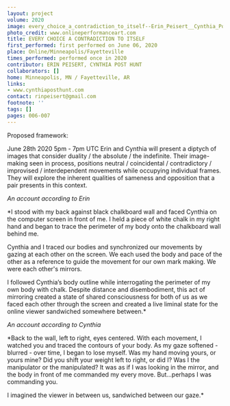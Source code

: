 ```yaml
---
layout: project
volume: 2020
image: every_choice_a_contradiction_to_itself--Erin_Peisert__Cynthia_Post_Hunt.jpg
photo_credit: www.onlineperformanceart.com
title: EVERY CHOICE A CONTRADICTION TO ITSELF
first_performed: first performed on June 06, 2020
place: Online/Minneapolis/Fayetteville
times_performed: performed once in 2020
contributor: ERIN PEISERT, CYNTHIA POST HUNT
collaborators: []
home: Minneapolis, MN / Fayetteville, AR
links:
- www.cynthiaposthunt.com
contact: rinpeisert@gmail.com
footnote: ''
tags: []
pages: 006-007
---
```




Proposed framework:

June 28th 2020
5pm - 7pm UTC
Erin and Cynthia will present a diptych of images that consider duality / the absolute / the indefinite. Their image-making seen in process, positions neutral / coincidental / contradictory / improvised / interdependent movements while occupying individual frames. They will explore the inherent qualities of sameness and opposition that a pair presents in this context.



*An account according to Erin* 

*I stood with my back against black chalkboard wall and faced Cynthia on the computer screen in front of me. I held a piece of white chalk in my right hand and began to trace the perimeter of my body onto the chalkboard wall behind me. 
 
Cynthia and I traced our bodies and synchronized our movements by gazing at each other on the screen. We each used the body and pace of the other as a reference to guide the movement for our own mark making. We were each other's mirrors. 
 
I followed Cynthia’s body outline while interrogating the perimeter of my own body with chalk. Despite distance and disembodiment, this act of mirroring created a state of shared consciousness for both of us as we faced each other through the screen and  created a live liminal state for the online viewer sandwiched somewhere between.*
 
 
 
*An account according to Cynthia*

*Back to the wall, left to right, eyes centered. With each movement, I watched you and traced the contours of your body. As my gaze softened - blurred - over time, I began to lose myself. Was my hand moving yours, or yours mine? Did you shift your weight left to right, or did I? Was I the manipulator or the manipulated? It was as if I was looking in the mirror, and the body in front of me commanded my every move. But...perhaps I was commanding you.

I imagined the viewer in between us, sandwiched between our gaze.*

